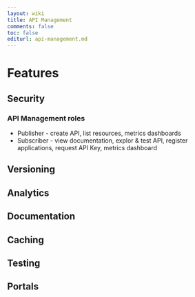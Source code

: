 ```yaml
---
layout: wiki
title: API Management
comments: false
toc: false
editurl: api-management.md
---
```


# Features

## Security
### API Management roles
* Publisher - create API, list resources, metrics dashboards
* Subscriber - view documentation, explor & test API, register applications, request API Key, metrics dashboard
## Versioning
## Analytics
## Documentation
## Caching
## Testing
## Portals
